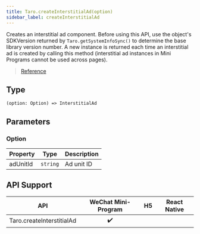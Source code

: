 ```yaml
---
title: Taro.createInterstitialAd(option)
sidebar_label: createInterstitialAd
---
```


Creates an interstitial ad component. Before using this API, use the object's SDKVersion returned by `Taro.getSystemInfoSync()` to determine the base library version number. A new instance is returned each time an interstitial ad is created by calling this method (interstitial ad instances in Mini Programs cannot be used across pages).

> [Reference](https://developers.weixin.qq.com/miniprogram/en/dev/api/ad/wx.createInterstitialAd.html)

## Type

```tsx
(option: Option) => InterstitialAd
```

## Parameters

### Option

<table>
  <thead>
    <tr>
      <th>Property</th>
      <th>Type</th>
      <th>Description</th>
    </tr>
  </thead>
  <tbody>
    <tr>
      <td>adUnitId</td>
      <td><code>string</code></td>
      <td>Ad unit ID</td>
    </tr>
  </tbody>
</table>

## API Support

| API | WeChat Mini-Program | H5 | React Native |
| :---: | :---: | :---: | :---: |
| Taro.createInterstitialAd | ✔️ |  |  |
